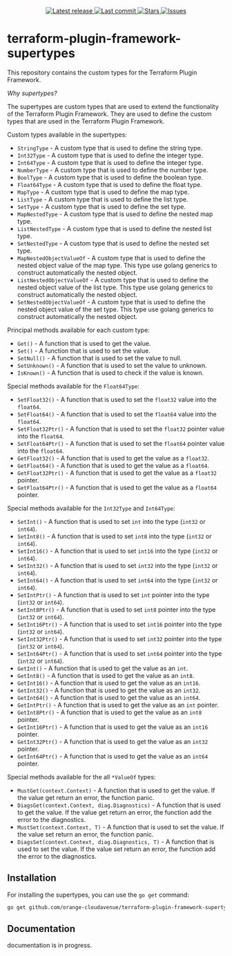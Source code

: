 <div align="center">
    <a href="https://github.com/orange-cloudavenue/terraform-plugin-framework-supertypes/releases/latest">
      <img alt="Latest release" src="https://img.shields.io/github/v/release/orange-cloudavenue/terraform-plugin-framework-supertypes?style=for-the-badge&logo=starship&color=C9CBFF&logoColor=D9E0EE&labelColor=302D41&include_prerelease&sort=semver" />
    </a>
    <a href="https://github.com/orange-cloudavenue/terraform-plugin-framework-supertypes/pulse">
      <img alt="Last commit" src="https://img.shields.io/github/last-commit/orange-cloudavenue/terraform-plugin-framework-supertypes?style=for-the-badge&logo=starship&color=8bd5ca&logoColor=D9E0EE&labelColor=302D41"/>
    </a>
    <a href="https://github.com/orange-cloudavenue/terraform-plugin-framework-supertypes/stargazers">
      <img alt="Stars" src="https://img.shields.io/github/stars/orange-cloudavenue/terraform-plugin-framework-supertypes?style=for-the-badge&logo=starship&color=c69ff5&logoColor=D9E0EE&labelColor=302D41" />
    </a>
    <a href="https://github.com/orange-cloudavenue/terraform-plugin-framework-supertypes/issues">
      <img alt="Issues" src="https://img.shields.io/github/issues/orange-cloudavenue/terraform-plugin-framework-supertypes?style=for-the-badge&logo=bilibili&color=F5E0DC&logoColor=D9E0EE&labelColor=302D41" />
    </a>
</div>

# terraform-plugin-framework-supertypes

This repository contains the custom types for the Terraform Plugin Framework.

*Why supertypes?*

The supertypes are custom types that are used to extend the functionality of the Terraform Plugin Framework. They are used to define the custom types that are used in the Terraform Plugin Framework.

Custom types available in the supertypes:

* `StringType` - A custom type that is used to define the string type.
* `Int32Type` - A custom type that is used to define the integer type.
* `Int64Type` - A custom type that is used to define the integer type.
* `NumberType` - A custom type that is used to define the number type.
* `BoolType` - A custom type that is used to define the boolean type.
* `Float64Type` - A custom type that is used to define the float type.
* `MapType` - A custom type that is used to define the map type.
* `ListType` - A custom type that is used to define the list type.
* `SetType` - A custom type that is used to define the set type.
* `MapNestedType` - A custom type that is used to define the nested map type.
* `ListNestedType` - A custom type that is used to define the nested list type.
* `SetNestedType` - A custom type that is used to define the nested set type.
* `MapNestedObjectValueOf` - A custom type that is used to define the nested object value of the map type. This type use golang generics to construct automatically the nested object.
* `ListNestedObjectValueOf` - A custom type that is used to define the nested object value of the list type. This type use golang generics to construct automatically the nested object.
* `SetNestedObjectValueOf` - A custom type that is used to define the nested object value of the set type. This type use golang generics to construct automatically the nested object.

Principal methods available for each custom type:

* `Get()` - A function that is used to get the value.
* `Set()` - A function that is used to set the value.
* `SetNull()` - A function that is used to set the value to null.
* `SetUnknown()` - A function that is used to set the value to unknown.
* `IsKnown()` - A function that is used to check if the value is known.

Special methods available for the `Float64Type`:

* `SetFloat32()` - A function that is used to set the `float32` value into the `float64`.
* `SetFloat64()` - A function that is used to set the `float64` value into the `float64`.
* `SetFloat32Ptr()` - A function that is used to set the `float32` pointer value into the `float64`.
* `SetFloat64Ptr()` - A function that is used to set the `float64` pointer value into the `float64`.
* `GetFloat32()` - A function that is used to get the value as a `float32`.
* `GetFloat64()` - A function that is used to get the value as a `float64`.
* `GetFloat32Ptr()` - A function that is used to get the value as a `float32` pointer.
* `GetFloat64Ptr()` - A function that is used to get the value as a `float64` pointer.

Special methods available for the `Int32Type` and `Int64Type`:

* `SetInt()` - A function that is used to set `int` into the type (`int32` or `int64`).
* `SetInt8()` - A function that is used to set `int8` into the type (`int32` or `int64`).
* `SetInt16()` - A function that is used to set `int16` into the type (`int32` or `int64`).
* `SetInt32()` - A function that is used to set `int32` into the type (`int32` or `int64`).
* `SetInt64()` - A function that is used to set `int64` into the type (`int32` or `int64`).
* `SetIntPtr()` - A function that is used to set `int` pointer into the type (`int32` or `int64`).
* `SetInt8Ptr()` - A function that is used to set `int8` pointer into the type (`int32` or `int64`).
* `SetInt16Ptr()` - A function that is used to set `int16` pointer into the type (`int32` or `int64`).
* `SetInt32Ptr()` - A function that is used to set `int32` pointer into the type (`int32` or `int64`).
* `SetInt64Ptr()` - A function that is used to set `int64` pointer into the type (`int32` or `int64`).
* `GetInt()` - A function that is used to get the value as an `int`.
* `GetInt8()` - A function that is used to get the value as an `int8`.
* `GetInt16()` - A function that is used to get the value as an `int16`.
* `GetInt32()` - A function that is used to get the value as an `int32`.
* `GetInt64()` - A function that is used to get the value as an `int64`.
* `GetIntPtr()` - A function that is used to get the value as an `int` pointer.
* `GetInt8Ptr()` - A function that is used to get the value as an `int8` pointer.
* `GetInt16Ptr()` - A function that is used to get the value as an `int16` pointer.
* `GetInt32Ptr()` - A function that is used to get the value as an `int32` pointer.
* `GetInt64Ptr()` - A function that is used to get the value as an `int64` pointer.

Special methods available for the all `*ValueOf` types:

* `MustGet(context.Context)` - A function that is used to get the value. If the value get return an error, the function panic.
* `DiagsGet(context.Context, diag.Diagnostics)` - A function that is used to get the value. If the value get return an error, the function add the error to the diagnostics.
* `MustSet(context.Context, T)` - A function that is used to set the value. If the value set return an error, the function panic.
* `DiagsSet(context.Context, diag.Diagnostics, T)` - A function that is used to set the value. If the value set return an error, the function add the error to the diagnostics.

## Installation

For installing the supertypes, you can use the `go get` command:

```sh
go get github.com/orange-cloudavenue/terraform-plugin-framework-supertypes@latest
```

## Documentation

documentation is in progress.
